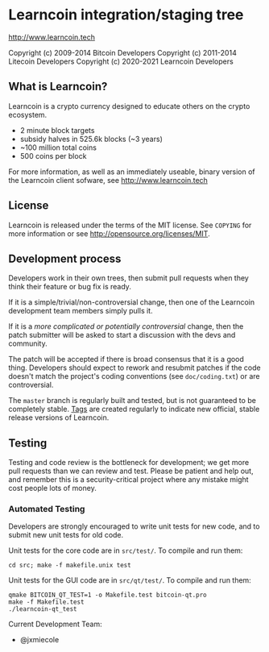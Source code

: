 Learncoin integration/staging tree
================================

http://www.learncoin.tech

Copyright (c) 2009-2014 Bitcoin Developers
Copyright (c) 2011-2014 Litecoin Developers
Copyright (c) 2020-2021 Learncoin Developers

What is Learncoin?
----------------

Learncoin is a crypto currency designed to educate others on the crypto ecosystem.
 - 2 minute block targets
 - subsidy halves in 525.6k blocks (~3 years)
 - ~100 million total coins
 - 500 coins per block


For more information, as well as an immediately useable, binary version of
the Learncoin client sofware, see http://www.learncoin.tech

License
-------

Learncoin is released under the terms of the MIT license. See `COPYING` for more
information or see http://opensource.org/licenses/MIT.

Development process
-------------------

Developers work in their own trees, then submit pull requests when they think
their feature or bug fix is ready.

If it is a simple/trivial/non-controversial change, then one of the Learncoin
development team members simply pulls it.

If it is a *more complicated or potentially controversial* change, then the patch
submitter will be asked to start a discussion with the devs and community.

The patch will be accepted if there is broad consensus that it is a good thing.
Developers should expect to rework and resubmit patches if the code doesn't
match the project's coding conventions (see `doc/coding.txt`) or are
controversial.

The `master` branch is regularly built and tested, but is not guaranteed to be
completely stable. [Tags](https://github.com/jxmiecole/learncoin/tags) are created
regularly to indicate new official, stable release versions of Learncoin.

Testing
-------

Testing and code review is the bottleneck for development; we get more pull
requests than we can review and test. Please be patient and help out, and
remember this is a security-critical project where any mistake might cost people
lots of money.

### Automated Testing

Developers are strongly encouraged to write unit tests for new code, and to
submit new unit tests for old code.

Unit tests for the core code are in `src/test/`. To compile and run them:

    cd src; make -f makefile.unix test

Unit tests for the GUI code are in `src/qt/test/`. To compile and run them:

    qmake BITCOIN_QT_TEST=1 -o Makefile.test bitcoin-qt.pro
    make -f Makefile.test
    ./learncoin-qt_test

Current Development Team:
 - @jxmiecole

